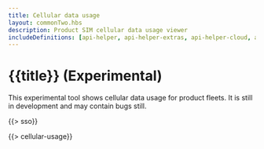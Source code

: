 ```yaml
---
title: Cellular data usage
layout: commonTwo.hbs
description: Product SIM cellular data usage viewer
includeDefinitions: [api-helper, api-helper-extras, api-helper-cloud, api-helper-sim, chart]
---
```


# {{title}} (Experimental)

This experimental tool shows cellular data usage for product fleets. It is still in development and may contain bugs still.

{{> sso}}

{{> cellular-usage}}
